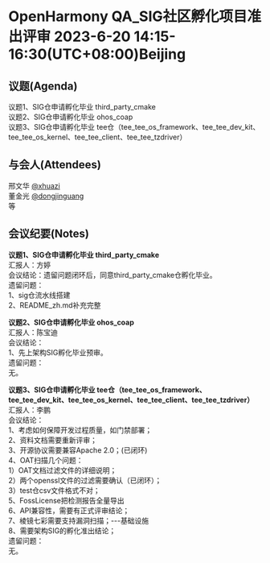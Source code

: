 # OpenHarmony QA_SIG社区孵化项目准出评审 2023-6-20 14:15-16:30(UTC+08:00)Beijing

## 议题(Agenda)

议题1、SIG仓申请孵化毕业 third_party_cmake  
议题2、SIG仓申请孵化毕业 ohos_coap  
议题3、SIG仓申请孵化毕业
tee仓（tee_tee_os_framework、tee_tee_dev_kit、tee_tee_os_kernel、tee_tee_client、tee_tee_tzdriver）  

## 与会人(Attendees)

邢文华 [@xhuazi](https://gitee.com/xhuazi)  
董金光 [@dongjinguang](https://gitee.com/dongjinguang)  
等

## 会议纪要(Notes)

**议题1、SIG仓申请孵化毕业 third_party_cmake**  
汇报人：方婷  
会议结论：遗留问题闭环后，同意third_party_cmake仓孵化毕业。  
遗留问题：  
1、sig仓流水线搭建  
2、README_zh.md补充完整  

**议题2、SIG仓申请孵化毕业 ohos_coap**  
汇报人：陈宝迪  
会议结论：  
1、先上架构SIG孵化毕业预审。  
遗留问题：  
无。  

**议题3、SIG仓申请孵化毕业
tee仓（tee_tee_os_framework、tee_tee_dev_kit、tee_tee_os_kernel、tee_tee_client、tee_tee_tzdriver）**  
汇报人：李鹏  
会议结论：  
1、考虑如何保障开发过程质量，如门禁部署；  
2、资料文档需要重新评审；  
3、开源协议需要兼容Apache 2.0；(已闭环)  
4、OAT扫描几个问题：  
1）OAT文档过滤文件的详细说明；  
2）两个openssl文件的过滤需要确认（已闭环）；  
3）test仓csv文件格式不对；  
5、FossLicense把检测报告全量导出  
6、API兼容性，需要有正式评审结论；  
7、棱镜七彩需要支持漏洞扫描；---基础设施  
8、需要架构SIG的孵化准出结论；  
遗留问题：  
无。  
